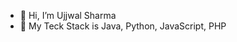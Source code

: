 - 👋 Hi, I’m Ujjwal Sharma
- 🌱 My Teck Stack is Java, Python, JavaScript, PHP 


<!---
Ujjwal2421/Ujjwal2421 is a ✨ special ✨ repository because its `README.md` (this file) appears on your GitHub profile.
You can click the Preview link to take a look at your changes.
--->
